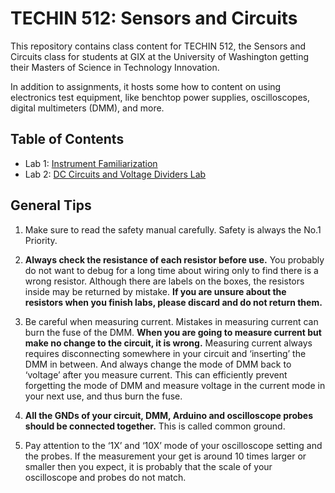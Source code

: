 # TECHIN 512: Sensors and Circuits
This repository contains class content for TECHIN 512, the Sensors and Circuits class for students at GIX at the University of Washington getting their Masters of Science in Technology Innovation.

In addition to assignments, it hosts some how to content on using electronics test equipment, like benchtop power supplies, oscilloscopes, digital multimeters (DMM), and more.

## Table of Contents
 - Lab 1: [Instrument Familiarization](Lab1/README.md)
 - Lab 2: [DC Circuits and Voltage Dividers Lab](Lab2/README.md)

## General Tips
 1. Make sure to read the safety manual carefully. Safety is always the No.1 Priority.
2. **Always check the resistance of each resistor before use.** You probably do not want to debug for a long time about wiring only to find there is a wrong resistor. Although there are labels on the boxes, the resistors inside may be returned by mistake. **If you are unsure about the resistors when you finish labs, please discard and do not return them.**
3. Be careful when measuring current. Mistakes in measuring current can burn the fuse of the DMM. **When you are going to measure current but make no change to the circuit, it is wrong.** Measuring current always requires disconnecting somewhere in your circuit and ‘inserting’ the DMM in between. And always change the mode of DMM back to ‘voltage’ after you measure current. This can efficiently prevent forgetting the mode of DMM and measure voltage in the current mode in your next use, and thus burn the fuse.
4. **All the GNDs of your circuit, DMM, Arduino and oscilloscope probes should be connected together.** This is called common ground.

5. Pay attention to the ‘1X’ and ‘10X’ mode of your oscilloscope setting and the probes. If the measurement your get is around 10 times larger or smaller then you expect, it is probably that the scale of your oscilloscope and probes do not match.
